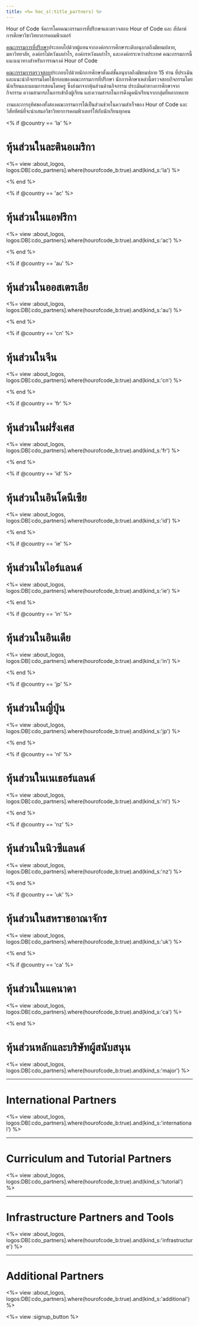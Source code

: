 ```yaml
---
title: <%= hoc_s(:title_partners) %>
---
```

Hour of Code จัดการโดยคณะกรรมการที่ปรึกษาและตรวจสอบ Hour of Code และ สัปดาห์การศึกษาวิชาวิทยาการคอมพิวเตอร์

[คณะกรรมการที่ปรึกษา](<%= resolve_url('/advisory-committee') %>)ประกอบไปด้วยผู้แทนจากองค์กรการศึกษาระดับอนุบาลถึงมัธยมปลาย, มหาวิทยาลัย, องค์กรไม่หวังผลกำไร, องค์กรหวังผลกำไร, และองค์กรระหว่างประเทศ คณะกรรมการนี้แนะแนวทางสำหรับการรณรงค์ Hour of Code

[คณะกรรมการตรวจสอบ](<%= resolve_url('/review-committee') %>)ประกอบไปด้วยนักการศึกษาตั้งแต่ชั้นอนุบาลถึงมัธยมปลาย 15 ท่าน ที่ประเมินและแนะนำกิจกรรมโดยใช้กรอบของคณะกรรมการที่ปรึกษา นักการศึกษาเหล่านี้ตรวจสอบกิจกรรมโดยนักเรียนและแผนการสอนโดยครู ซึ่งส่งมาจากหุ้นส่วนด้านกิจกรรม ประเมินค่าทางการศึกษาจากกิจกรรม ความสามารถในการเข้าถึงผู้เรียน และความสารถในการดึงดูดนักเรียนจากกลุ่มที่หลากหลาย

งานและการอุทิศของทั้งสองคณะกรรมการได้เป็นส่วนช่วยในความสำเร็จของ Hour of Code และวิสัยทัศน์ที่จะนำเสนอวิชาวิทยาการคอมพิวเตอร์ให้กับนักเรียนทุกคน

<% if @country == 'la' %>

# หุ้นส่วนในละตินอเมริกา

<%= view :about_logos, logos:DB[:cdo_partners].where(hourofcode_b:true).and(kind_s:'la') %>

<% end %>

<% if @country == 'ac' %>

# หุ้นส่วนในแอฟริกา

<%= view :about_logos, logos:DB[:cdo_partners].where(hourofcode_b:true).and(kind_s:'ac') %>

<% end %>

<% if @country == 'au' %>

# หุ้นส่วนในออสเตรเลีย

<%= view :about_logos, logos:DB[:cdo_partners].where(hourofcode_b:true).and(kind_s:'au') %>

<% end %>

<% if @country == 'cn' %>

# หุ้นส่วนในจีน

<%= view :about_logos, logos:DB[:cdo_partners].where(hourofcode_b:true).and(kind_s:'cn') %>

<% end %>

<% if @country == 'fr' %>

# หุ้นส่วนในฝรั่งเศส

<%= view :about_logos, logos:DB[:cdo_partners].where(hourofcode_b:true).and(kind_s:'fr') %>

<% end %>

<% if @country == 'id' %>

# หุ้นส่วนในอินโดนีเซีย

<%= view :about_logos, logos:DB[:cdo_partners].where(hourofcode_b:true).and(kind_s:'id') %>

<% end %>

<% if @country == 'ie' %>

# หุ้นส่วนในไอร์แลนด์

<%= view :about_logos, logos:DB[:cdo_partners].where(hourofcode_b:true).and(kind_s:'ie') %>

<% end %>

<% if @country == 'in' %>

# หุ้นส่วนในอินเดีย

<%= view :about_logos, logos:DB[:cdo_partners].where(hourofcode_b:true).and(kind_s:'in') %>

<% end %>

<% if @country == 'jp' %>

# หุ้นส่วนในญี่ปุ่น

<%= view :about_logos, logos:DB[:cdo_partners].where(hourofcode_b:true).and(kind_s:'jp') %>

<% end %>

<% if @country == 'nl' %>

# หุ้นส่วนในเนเธอร์แลนด์

<%= view :about_logos, logos:DB[:cdo_partners].where(hourofcode_b:true).and(kind_s:'nl') %>

<% end %>

<% if @country == 'nz' %>

# หุ้นส่วนในนิวซีแลนด์

<%= view :about_logos, logos:DB[:cdo_partners].where(hourofcode_b:true).and(kind_s:'nz') %>

<% end %>

<% if @country == 'uk' %>

# หุ้นส่วนในสหราชอาณาจักร

<%= view :about_logos, logos:DB[:cdo_partners].where(hourofcode_b:true).and(kind_s:'uk') %>

<% end %>

<% if @country == 'ca' %>

# หุ้นส่วนในแคนาดา

<%= view :about_logos, logos:DB[:cdo_partners].where(hourofcode_b:true).and(kind_s:'ca') %>

<% end %>

# หุ้นส่วนหลักและบริษัทผู้สนับสนุน

<%= view :about_logos, logos:DB[:cdo_partners].where(hourofcode_b:true).and(kind_s:'major') %>

---

# International Partners

<%= view :about_logos, logos:DB[:cdo_partners].where(hourofcode_b:true).and(kind_s:'international') %>

---

# Curriculum and Tutorial Partners

<%= view :about_logos, logos:DB[:cdo_partners].where(hourofcode_b:true).and(kind_s:'tutorial') %>

---

# Infrastructure Partners and Tools

<%= view :about_logos, logos:DB[:cdo_partners].where(hourofcode_b:true).and(kind_s:'infrastructure') %>

---

# Additional Partners

<%= view :about_logos, logos:DB[:cdo_partners].where(hourofcode_b:true).and(kind_s:'additional') %>

<%= view :signup_button %>